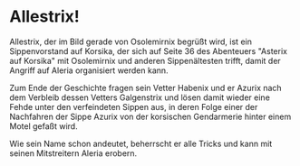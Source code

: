 # Allestrix!

Allestrix, der im Bild gerade von Osolemirnix begrüßt wird, ist ein Sippenvorstand auf Korsika, der sich auf Seite 36 des Abenteuers "Asterix auf Korsika" mit Osolemirnix und anderen Sippenältesten trifft, damit der Angriff auf Aleria organisiert werden kann.

Zum Ende der Geschichte fragen sein Vetter Habenix und er Azurix nach dem Verbleib dessen Vetters Galgenstrix und lösen damit wieder eine Fehde unter den verfeindeten Sippen aus, in deren Folge einer der Nachfahren der Sippe Azurix von der korsischen Gendarmerie hinter einem Motel gefaßt wird.

Wie sein Name schon andeutet, beherrscht er alle Tricks und kann mit seinen Mitstreitern Aleria erobern.
